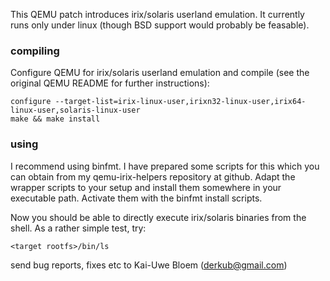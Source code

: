 This QEMU patch introduces irix/solaris userland emulation. It currently runs
only under linux (though BSD support would probably be feasable).

### compiling

Configure QEMU for irix/solaris userland emulation and compile (see the original
QEMU README for further instructions):

```
configure --target-list=irix-linux-user,irixn32-linux-user,irix64-linux-user,solaris-linux-user
make && make install
```

### using

I recommend using binfmt. I have prepared some scripts for this which you can
obtain from my qemu-irix-helpers repository at github. Adapt the wrapper scripts
to your setup and install them somewhere in your executable path. Activate them
with the binfmt install scripts.

Now you should be able to directly execute irix/solaris binaries from the shell.
As a rather simple test, try:

```
<target rootfs>/bin/ls
```

send bug reports, fixes etc to Kai-Uwe Bloem  (<derkub@gmail.com>)
